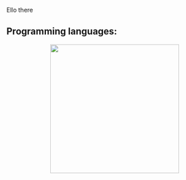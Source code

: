 Ello there

## Programming languages:
  <p align="center"><img height="300em" src="https://github-readme-stats-eight-theta.vercel.app/api/top-langs/?username=jiraffe1&layout=compact&langs_count=8&theme=algolia"/></p>

